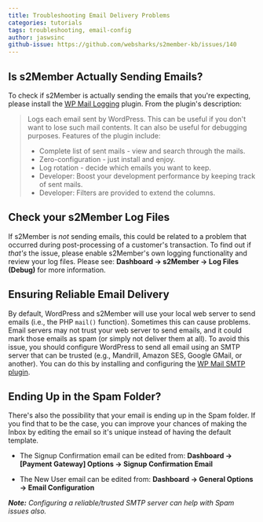 ```yaml
---
title: Troubleshooting Email Delivery Problems
categories: tutorials
tags: troubleshooting, email-config
author: jaswsinc
github-issue: https://github.com/websharks/s2member-kb/issues/140
---
```


## Is s2Member Actually Sending Emails?

To check if s2Member is actually sending the emails that you're expecting, please install the [WP Mail Logging](https://wordpress.org/plugins/wp-mail-logging/) plugin. From the plugin's description:

> Logs each email sent by WordPress. This can be useful if you don't want to lose such mail contents. It can also be useful for debugging purposes. Features of the plugin include:
> - Complete list of sent mails - view and search through the mails.
> - Zero-configuration - just install and enjoy.
> - Log rotation - decide which emails you want to keep.
> - Developer: Boost your development performance by keeping track of sent mails.
> - Developer: Filters are provided to extend the columns.

## Check your s2Member Log Files

If s2Member is _not_ sending emails, this could be related to a problem that occurred during post-processing of a customer's transaction. To find out if _that's_ the issue, please enable s2Member's own logging functionality and review your log files. Please see: **Dashboard → s2Member → Log Files (Debug)** for more information.

## Ensuring Reliable Email Delivery

By default, WordPress and s2Member will use your local web server to send emails (i.e., the PHP `mail()` function). Sometimes this can cause problems. Email servers may not trust your web server to send emails, and it could mark those emails as spam (or simply not deliver them at all). To avoid this issue, you should configure WordPress to send all email using an SMTP server that can be trusted (e.g., Mandrill, Amazon SES, Google GMail, or another). You can do this by installing and configuring the [WP Mail SMTP plugin](http://wordpress.org/extend/plugins/wp-mail-smtp/).

## Ending Up in the Spam Folder?

There's also the possibility that your email is ending up in the Spam folder. If you find that to be the case, you can improve your chances of making the Inbox by editing the email so it's unique instead of having the default template.

- The Signup Confirmation email can be edited from:
  **Dashboard → [Payment Gateway] Options → Signup Confirmation Email**

- The New User email can be edited from:
  **Dashboard → General Options → Email Configuration**

_**Note:** Configuring a reliable/trusted SMTP server can help with Spam issues also._
